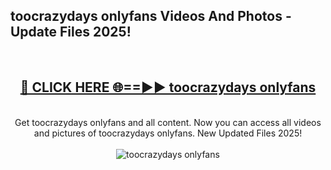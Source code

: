 <h2>toocrazydays onlyfans Videos And Photos - Update Files 2025!</h2>
<br>
<div align="center">
<h2><a href="https://linkcuts.com/hfmhzwbr" rel="nofollow">🔴 CLICK HERE 🌐==►► toocrazydays onlyfans</a></h2>
<br>
Get toocrazydays onlyfans and all content. Now you can access all videos and pictures of toocrazydays onlyfans. New Updated Files 2025!
<br>
<br>
<a href="https://linkcuts.com/hfmhzwbr" rel="nofollow" data-target="animated-image.originalLink"><img src="https://i.ibb.co.com/WyWwxjT/player-gif2.gif" alt="toocrazydays onlyfans" style="max-width: 100%; display: inline-block;" data-target="animated-image.originalImage"></a>
</div>
<br>